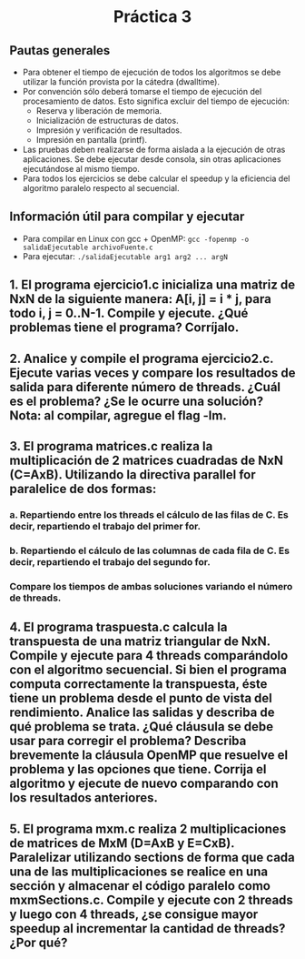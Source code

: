 <h1 align="center">Práctica 3</h1>

## Pautas generales

- Para obtener el tiempo de ejecución de todos los algoritmos se debe utilizar la función provista por la cátedra (dwalltime).
- Por convención sólo deberá tomarse el tiempo de ejecución del procesamiento de datos. Esto significa excluir del tiempo de ejecución:
  - Reserva y liberación de memoria.
  - Inicialización de estructuras de datos.
  - Impresión y verificación de resultados.
  - Impresión en pantalla (printf).
- Las pruebas deben realizarse de forma aislada a la ejecución de otras aplicaciones. Se debe ejecutar desde consola, sin otras aplicaciones ejecutándose al mismo tiempo.
- Para todos los ejercicios se debe calcular el speedup y la eficiencia del algoritmo paralelo respecto al secuencial.

## Información útil para compilar y ejecutar

- Para compilar en Linux con gcc + OpenMP: `gcc -fopenmp -o salidaEjecutable archivoFuente.c`
- Para ejecutar: `./salidaEjecutable arg1 arg2 ... argN`

## 1. El programa ejercicio1.c inicializa una matriz de NxN de la siguiente manera: A[i, j] = i \* j, para todo i, j = 0..N-1. Compile y ejecute. ¿Qué problemas tiene el programa? Corríjalo.

## 2. Analice y compile el programa ejercicio2.c. Ejecute varias veces y compare los resultados de salida para diferente número de threads. ¿Cuál es el problema? ¿Se le ocurre una solución? Nota: al compilar, agregue el flag -lm.

## 3. El programa matrices.c realiza la multiplicación de 2 matrices cuadradas de NxN (C=AxB). Utilizando la directiva parallel for paralelice de dos formas:

### a. Repartiendo entre los threads el cálculo de las filas de C. Es decir, repartiendo el trabajo del primer for.

### b. Repartiendo el cálculo de las columnas de cada fila de C. Es decir, repartiendo el trabajo del segundo for.

### Compare los tiempos de ambas soluciones variando el número de threads.

## 4. El programa traspuesta.c calcula la transpuesta de una matriz triangular de NxN. Compile y ejecute para 4 threads comparándolo con el algoritmo secuencial. Si bien el programa computa correctamente la transpuesta, éste tiene un problema desde el punto de vista del rendimiento. Analice las salidas y describa de qué problema se trata. ¿Qué cláusula se debe usar para corregir el problema? Describa brevemente la cláusula OpenMP que resuelve el problema y las opciones que tiene. Corrija el algoritmo y ejecute de nuevo comparando con los resultados anteriores.

## 5. El programa mxm.c realiza 2 multiplicaciones de matrices de MxM (D=AxB y E=CxB). Paralelizar utilizando sections de forma que cada una de las multiplicaciones se realice en una sección y almacenar el código paralelo como mxmSections.c. Compile y ejecute con 2 threads y luego con 4 threads, ¿se consigue mayor speedup al incrementar la cantidad de threads? ¿Por qué?
